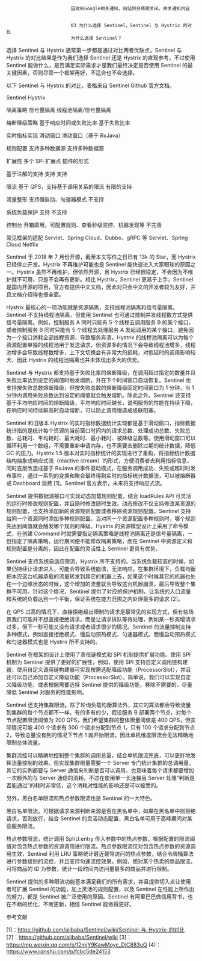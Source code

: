 
                            
                            因收到Google相关通知，网站将会择期关闭。相关通知内容
                            
                            
                            03 为什么选择 Sentinel，Sentinel 与 Hystrix 的对比
                            为什么选择 Sentinel？

选择 Sentinel 与 Hystrix 通常第一步都是通过对比两者优缺点，Sentinel 与 Hystrix 的对比结果是作为我们选择 Sentinel 还是 Hystrix 的直观参考，不过使用 Sentinel 能做什么，是否满足实际需求才是我们最终决定是否使用 Sentinel 的最关键因素，否则尽管一个框架再好，不适合也不会选择。

以下 Sentinel 与 Hystrix 的对比，表格来自 Sentinel Github 官方文档。





Sentinel
Hystrix





隔离策略
信号量隔离
线程池隔离/信号量隔离



熔断降级策略
基于响应时间或失败比率
基于失败比率



实时指标实现
滑动窗口
滑动窗口（基于 RxJava）



规则配置
支持多种数据源
支持多种数据源



扩展性
多个 SPI 扩展点
插件的形式



基于注解的支持
支持
支持



限流
基于 QPS，支持基于调用关系的限流
有限的支持



流量整形
支持慢启动、匀速器模式
不支持



系统负载保护
支持
不支持



控制台
开箱即用，可配置规则、查看秒级监控、机器发现等
不完善



常见框架的适配
Servlet、Spring Cloud、Dubbo、gRPC 等
Servlet、Spring Cloud Netflix



Sentinel 于 2018 年 7 月份开源，截至本文写作之日已有 13k 的 Star，而 Hystrix 已经停止开发。Hystrix 不再维护可能也是 Sentinel 能快速进入大家眼球的原因之一。Hystrix 虽然不再维护，但依然开源，且 Hystrix 已经很稳定，不会因为不维护就不可用，只是不会再有更新。相比 Hystrix，Sentinel 更易于上手，Sentinel 是国内开源的项目，官方有提供中文文档，因此对只会中文的开发者较为友好，并且文档介绍得也很全面。

Hystrix 最核心的一项功能就是资源隔离，支持线程池隔离和信号量隔离。Sentinel 不支持线程池隔离，但使用 Sentinel 也可通过控制并发线程数方式提供信号量隔离。例如，控制服务 A 同时只能有 5 个线程去调用服务 B 的某个接口，或者控制服务 B 同时只能有 5 个线程去处理服务 A 发起调用的某个接口，避免因为一个接口消耗全部线程资源，导致服务奔溃。Hystrix 的线程池隔离可以为每个资源配置单独的线程池用于发送请求，但资源多的情况下会导致线程池增多，线程池增多会导致线程数增多，上下文切换会有非常大的损耗，对低延时的调用影响较大，因此 Hystrix 的线程池隔离也并未体现出多大的优势。

Sentinel 与 Hystrix 都支持基于失败比率的熔断降级，在调用超过指定的数量并且失败比率达到设定的阈值时触发熔断，并在下个时间窗口自动恢复。Sentinel 也支持按失败总数熔断降级，但按失败总数的熔断降级固定时间窗口为 1 分钟，当 1 分钟内调用失败总数达到设定的阈值就会触发熔断。除此之外，Sentinel 还支持基于平均响应时间的熔断降级，平均响应时间越长，说明服务的性能在持续下降，在响应时间持续飙高时自动熔断，可以防止调用慢造成级联阻塞。

Sentinel 和旧版本 Hystrix 的实时指标数据统计实现都是基于滑动窗口，指标数据统计指的是统计每个资源的当前窗口时间内的请求总数、处理成功总数、失败总数、总耗时、平均耗时、最大耗时、最小耗时、被降级总数等。使用滑动窗口可以循环利用一个数组，不需要重新申请内存，也不需要去删除过期的统计数据，降低 GC 的压力。Hystrix 1.5 版本对实时指标统计的实现进行了重构，将指标统计数据结构抽象成响应式流（reactive stream）的形式，方便消费者去利用指标信息，同时底层改造成基于 RxJava 的事件驱动模式，在服务调用成功、失败或超时时发布事件，通过一系列的变换和聚合最终得到实时的指标统计数据流，可以被熔断器或 Dashboard 消费 [1]。Sentinel 官方表示，未来将支持响应式流。

Sentinel 提供数据源接口可实现动态加载规则配置，结合 loadRules API 可灵活的运行时修改规则配置，并且随时修改随时生效。动态修改不仅支持修改某资源的规则配置，也支持添加新的资源规则配置或者移除资源规则配置。Sentinel 支持给同一个资源同时添加多种规则配置，当对同一个资源配置多种规则时，哪个规则先达到阈值就会触发哪个规则的降级。Hystrix 的资源模型设计上采用了命令模式，在创建 Command 时就需要指定隔离策略是线程池隔离还是信号量隔离，一但指定了隔离策略，运行期间便不能修改隔离策略，而在 Sentinel 中资源定义和规则配置是分离的，因此在配置的灵活性上 Sentinel 更具有优势。

Sentinel 支持系统自适应限流，Hystrix 所不支持的。当系统负载较高的时候，如果仍持续让请求进入，可能会导致系统崩溃，无法响应。在集群环境下，负载均衡把本应这台机器承载的流量转发到其它的机器上去，如果这个时候其它的机器也处在一个边缘状态的时候，这个增加的流量就会导致这台机器崩溃，最后导致整个集群不可用。针对这个情况，Sentinel 提供了对应的保护机制，让系统的入口流量和系统的负载达到一个平衡，保证系统在能力范围之内处理最多的请求 [2]。

在 QPS 过高的情况下，直接拒绝超出限制的请求是最常见的实现方式，但有些场景我们可能并不想直接拒绝请求，而是让请求排队等待处理，例如某一秒突增请求过多，但下一秒可能又没有请求或者请求很少的情况。Sentinel 的流量控制支持多种模式，例如直接拒绝模式、慢启动预热模式、匀速器模式。而慢启动预热模式和匀速器模式也是 Hystrix 所不支持的。

Sentinel 在框架的设计上使用了责任链模式和 SPI 机制提供扩展功能。使用 SPI 机制为 Sentinel 提供了更好的扩展性，例如，使用 SPI 支持自定义调用链构建器，使用自定义调用链构建器可实现按需选配降级功能（ProcessorSlot），并且还可以自己添加自定义降级功能（ProcessorSlot）。简单说，我们可以实现自定义降级功能，或者根据需要选择 Sentinel 提供的降级功能，移除不需要的，尽量降低 Sentinel 对服务的性能影响。

Sentinel 还支持集群限流。除了轮询负载均衡算法外，其它的算法都会导致流量到集群的每个节点都不一样，有的多有的少，假设服务 B 部署两个节点，对每个节点配置限流阈值为 200 QPS，我们希望集群的整体限量阈值是 400 QPS，但实际情况可能 400 个请求有 300 个请求分配到节点 1，只有 100 个请求分配到节点 2，导致总量没有到的情况下节点 1 就开始限流，因此单机维度限流会无法精确地限制总体流量。

集群流控可以精确地控制整个集群的调用总量，结合单机限流兜底，可以更好地发挥流量控制的效果。但实现集群限量需要一个 Server 专门统计集群的总调用量，其它的实例都要与 Server 通信来判断是否可以调用，也意味着每个请求都要增加一次额外的与 Server 通信的消耗，不过在使用单一长连接且 Server 处理“判断是否能通过”的耗时非常低，这个消耗对性能的影响还是可以接受的。

另外，黑白名单限流和热点参数限流也是 Sentinel 的一大特色。

黑白名单限流，可根据请求来源判断来源是否在黑名单中，如果在黑名单中则拒绝请求，否则放行，结合 Sentinel 的灵活动态配置，黑白名单可用于高峰期间对某些服务限流。

热点参数限流，统计调用 SphU.entry 传入参数中的热点参数，根据配置的限流阈值对包含热点参数的资源调用进行限流。热点参数限流仅对包含热点参数的资源调用生效，Sentinel 利用 LRU 策略统计最近最常访问的热点参数，结合令牌桶算法进行参数级别的流控，并且支持匀速流控效果。例如，想对某个热卖的商品限流，可将商品的 ID 为参数，统计一段时间内访问量最多的商品并进行限制。

Sentinel 提供的多种限流功能基本满足我们的所有需求，并且提供切入点让使用者可扩展 Sentinel 的功能，加上灵活的规则配置，以及 Sentinel 在性能上所作出的努力，都是 Sentinel 被广泛使用的原因。Sentinel 有阿里巴巴做信用背书，也在不断的优化、不断更新，相信 Sentinel 能做得更好。

参考文献


[1]：https://github.com/alibaba/Sentinel/wiki/Sentinel-与-Hystrix-的对比
[2]：https://github.com/alibaba/Sentinel/wiki
[3]：https://mp.weixin.qq.com/s/12mjY9KawMoyc_DjC883uQ
[4]：https://www.jianshu.com/p/fcbc5de24153


                        
                        
                            